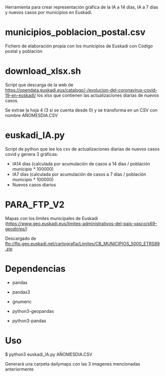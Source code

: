 Herramienta para crear representación gráfica de la IA a 14 días, IA a 7 días y nuevos casos por municipios en Euskadi.


# municipios_poblacion_postal.csv

Fichero de elaboración propia con los municipios de Euskadi con Código postal y población

# download_xlsx.sh

Script que descarga de la web de https://opendata.euskadi.eus/catalogo/-/evolucion-del-coronavirus-covid-19-en-euskadi/ los xlsx que contienen las actualizaciones diarias de nuevos casos.

Se extrae la hoja 4 (3 si se cuenta desde 0) y se transforma en un CSV con nombre AÑOMESDIA.CSV

# euskadi_IA.py

Script de python que lee los csv de actualizaciones diarias de nuevos casos covid y genera 3 gráficas:

* IA14 días (calculada por acumulación de casos a 14 días / población municipio * 100000)
* IA7 días (calculada por acumulación de casos a 7 días / población municipio * 100000)
* Nuevos casos diarios

# PARA_FTP_V2

Mapas con los límites municipales de Euskadi (https://www.geo.euskadi.eus/limites-administrativos-del-pais-vasco/s69-geodir/es/)

Descargado de ftp://ftp.geo.euskadi.net/cartografia/Limites/CB_MUNICIPIOS_5000_ETRS89.zip


# Dependencias

* pandas
* pandas3
* gnumeric

* python3-geopandas
* python3-pandas

# Uso

$ python3 euskadi_IA.py AÑOMESDIA.CSV

Generará una carpeta dailymaps con las 3 imagenes mencionadas anteriormente

